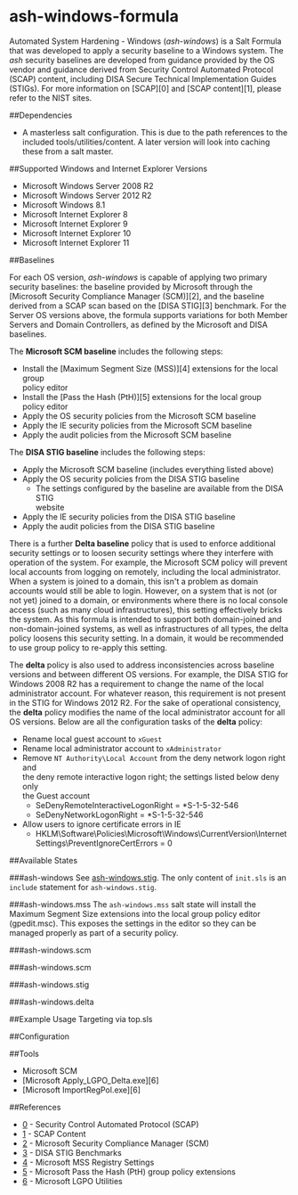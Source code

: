 # ash-windows-formula
Automated System Hardening - Windows (*ash-windows*) is a Salt Formula that was 
developed to apply a security baseline to a Windows system. The *ash* security 
baselines are developed from guidance provided by the OS vendor and guidance 
derived from Security Control Automated Protocol (SCAP) content, including 
DISA Secure Technical Implementation Guides (STIGs). For more information on 
[SCAP][0] and [SCAP content][1], please refer to the NIST sites. 


##Dependencies

- A masterless salt configuration. This is due to the path references to the  
included tools/utilities/content. A later version will look into caching these 
from a salt master.


##Supported Windows and Internet Explorer Versions

- Microsoft Windows Server 2008 R2
- Microsoft Windows Server 2012 R2
- Microsoft Windows 8.1
- Microsoft Internet Explorer 8
- Microsoft Internet Explorer 9
- Microsoft Internet Explorer 10
- Microsoft Internet Explorer 11

##Baselines

For each OS version, *ash-windows* is capable of applying two primary security 
baselines: the baseline provided by Microsoft through the [Microsoft Security 
Compliance Manager (SCM)][2], and the baseline derived from a SCAP scan based 
on the [DISA STIG][3] benchmark. For the Server OS versions above, the formula 
supports variations for both Member Servers and Domain Controllers, as defined 
by the Microsoft and DISA baselines. 

The **Microsoft SCM baseline** includes the following steps:

- Install the [Maximum Segment Size (MSS)][4] extensions for the local group  
policy editor
- Install the [Pass the Hash (PtH)][5] extensions for the local group  
policy editor
- Apply the OS security policies from the Microsoft SCM baseline
- Apply the IE security policies from the Microsoft SCM baseline
- Apply the audit policies from the Microsoft SCM baseline

The **DISA STIG baseline** includes the following steps:

- Apply the Microsoft SCM baseline (includes everything listed above)
- Apply the OS security policies from the DISA STIG baseline
  - The settings configured by the baseline are available from the DISA STIG  
website
- Apply the IE security policies from the DISA STIG baseline
- Apply the audit policies from the DISA STIG baseline

There is a further **Delta baseline** policy that is used to enforce 
additional security settings or to loosen security settings where they 
interfere with operation of the system. For example, the Microsoft SCM policy 
will prevent local accounts from logging on remotely, including the local 
administrator. When a system is joined to a domain, this isn't a problem as 
domain accounts would still be able to login. However, on a system that is not 
(or not yet) joined to a domain, or environments where there is no local 
console access (such as many cloud infrastructures), this setting effectively 
bricks the system. As this formula is intended to support both domain-joined 
and non-domain-joined systems, as well as infrastructures of all types, the 
delta policy loosens this security setting. In a domain, it would be 
recommended to use group policy to re-apply this setting.

The **delta** policy is also used to address inconsistencies across baseline 
versions and between different OS versions. For example, the DISA STIG for 
Windows 2008 R2 has a requirement to change the name of the local 
administrator account. For whatever reason, this requirement is not present in 
the STIG for Windows 2012 R2. For the sake of operational consistency, the 
**delta** policy modifies the name of the local administrator account for all 
OS versions. Below are all the configuration tasks of the **delta** policy:

- Rename local guest account to `xGuest`
- Rename local administrator account to `xAdministrator`
- Remove `NT Authority\Local Account` from the deny network logon right and  
the deny remote interactive logon right; the settings listed below deny only  
the Guest account
  - SeDenyRemoteInteractiveLogonRight = *S-1-5-32-546
  - SeDenyNetworkLogonRight = *S-1-5-32-546
- Allow users to ignore certificate errors in IE
  - HKLM\Software\Policies\Microsoft\Windows\CurrentVersion\Internet Settings\PreventIgnoreCertErrors = 0


##Available States

###ash-windows
See [ash-windows.stig](#ash-windows.stig). The only content of `init.sls` is 
an `include` statement for `ash-windows.stig`.

###ash-windows.mss
The `ash-windows.mss` salt state will install the Maximum Segment Size 
extensions into the local group policy editor (gpedit.msc). This exposes the 
settings in the editor so they can be managed properly as part of a security 
policy.

###ash-windows.scm

###ash-windows.scm

###ash-windows.stig

###ash-windows.delta


##Example Usage
Targeting via top.sls


##Configuration


##Tools
- Microsoft SCM
- [Microsoft Apply_LGPO_Delta.exe][6]
- [Microsoft ImportRegPol.exe][6]


##References

- [0](http://scap.nist.gov/) - Security Control Automated Protocol (SCAP)
- [1](http://web.nvd.nist.gov/view/ncp/repository?keyword=Microsoft+Windows&startIndex=0) - SCAP Content
- [2](http://www.microsoft.com/scm) - Microsoft Security Compliance Manager (SCM)
- [3](http://iase.disa.mil/stigs/os/windows) - DISA STIG Benchmarks 
- [4](https://technet.microsoft.com/en-us/library/dd349797(v=ws.10).aspx) - Microsoft MSS Registry Settings 
- [5](http://blogs.technet.com/b/secguide/archive/2014/08/13/security-baselines-for-windows-8-1-windows-server-2012-r2-and-internet-explorer-11-final.aspx) - Microsoft Pass the Hash (PtH) group policy extensions 
- [6](http://blogs.technet.com/b/fdcc/archive/2008/05/07/lgpo-utilities.aspx) - Microsoft LGPO Utilities